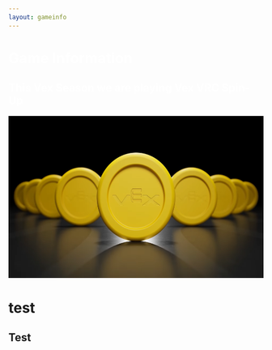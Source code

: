 ```yaml
---
layout: gameinfo
---
```


<h1 style="color:white">Game Information</h1>

<h2 style="color:white">This Vex Season we are playing Vex VRC Spin-Up</h2>

<img src="/assets/img/VRCSpin-Up2.png" alt="VRC Spin Up" height="320">


# test
## Test